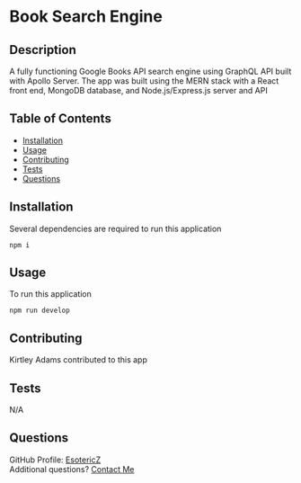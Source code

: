 # Book Search Engine

## Description 
A fully functioning Google Books API search engine using GraphQL API built with Apollo Server. The app was built using the MERN stack with a React front end, MongoDB database, and Node.js/Express.js server and API

## Table of Contents
- [Installation](#Installation)
- [Usage](#Usage)
- [Contributing](#Contributing)
- [Tests](#Tests)
- [Questions](#Questions)

## Installation
Several dependencies are required to run this application
```
npm i
```
      
## Usage
To run this application
```
npm run develop
```
      
## Contributing 
Kirtley Adams contributed to this app

## Tests
N/A

## Questions
GitHub Profile: [EsotericZ](https://www.github.com/EsotericZ)  
Additional questions? [Contact Me](mailto:cjsand03@gmail.com)